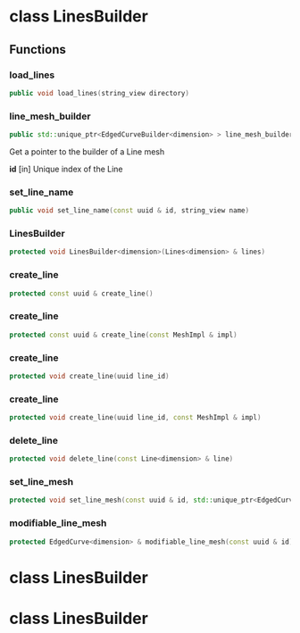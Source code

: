 # class LinesBuilder


## Functions

### load_lines

```cpp
public void load_lines(string_view directory)
```


### line_mesh_builder

```cpp
public std::unique_ptr<EdgedCurveBuilder<dimension> > line_mesh_builder(const uuid & id)
```


 Get a pointer to the builder of a Line mesh

**id** [in] Unique index of the Line

### set_line_name

```cpp
public void set_line_name(const uuid & id, string_view name)
```


### LinesBuilder

```cpp
protected void LinesBuilder<dimension>(Lines<dimension> & lines)
```


### create_line

```cpp
protected const uuid & create_line()
```


### create_line

```cpp
protected const uuid & create_line(const MeshImpl & impl)
```


### create_line

```cpp
protected void create_line(uuid line_id)
```


### create_line

```cpp
protected void create_line(uuid line_id, const MeshImpl & impl)
```


### delete_line

```cpp
protected void delete_line(const Line<dimension> & line)
```


### set_line_mesh

```cpp
protected void set_line_mesh(const uuid & id, std::unique_ptr<EdgedCurve<dimension> > mesh)
```


### modifiable_line_mesh

```cpp
protected EdgedCurve<dimension> & modifiable_line_mesh(const uuid & id)
```




# class LinesBuilder


# class LinesBuilder


